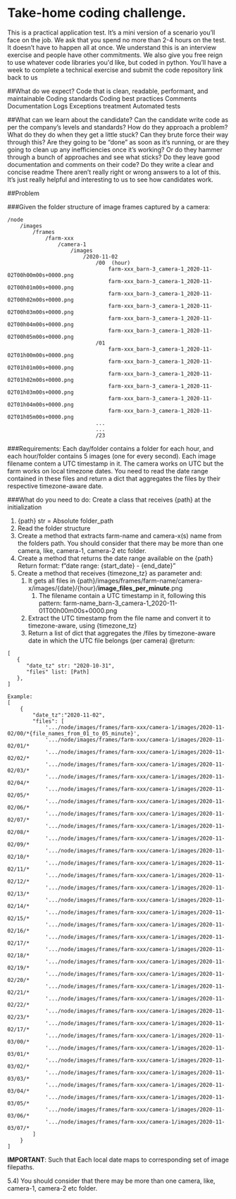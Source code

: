 # Take-home coding challenge.

This is a practical application test. It’s a mini version of a scenario you’ll face on the job.
We ask that you spend no more than 2-4 hours on the test. It doesn’t have to happen all at once. We understand this is an interview exercise and people have other commitments.
We also give you free reign to use whatever code libraries you'd like, but coded in python.
You’ll have a week to complete a technical exercise and submit the code repository link back to us

##What do we expect?
Code that is clean, readable, performant, and maintainable
Coding standards
Coding best practices
Comments
Documentation
Logs
Exceptions treatment
Automated tests


##What can we learn about the candidate?
Can the candidate write code as per the company’s levels and standards?
How do they approach a problem?
What do they do when they get a little stuck?
Can they brute force their way through this?
Are they going to be “done” as soon as it’s running, or are they going to clean up any inefficiencies once it’s working?
Or do they hammer through a bunch of approaches and see what sticks?
Do they leave good documentation and comments on their code?
Do they write a clear and concise readme
There aren’t really right or wrong answers to a lot of this. It’s just really helpful and interesting to us to see how candidates work.

##Problem

###Given the folder structure of image frames captured by a camera:
```
/node
	/images
		/frames
			/farm-xxx
				/camera-1
					/images
						/2020-11-02
							/00  (hour)
								farm-xxx_barn-3_camera-1_2020-11-02T00h00m00s+0000.png
								farm-xxx_barn-3_camera-1_2020-11-02T00h01m00s+0000.png
								farm-xxx_barn-3_camera-1_2020-11-02T00h02m00s+0000.png
								farm-xxx_barn-3_camera-1_2020-11-02T00h03m00s+0000.png
								farm-xxx_barn-3_camera-1_2020-11-02T00h04m00s+0000.png
								farm-xxx_barn-3_camera-1_2020-11-02T00h05m00s+0000.png
							/01
								farm-xxx_barn-3_camera-1_2020-11-02T01h00m00s+0000.png
								farm-xxx_barn-3_camera-1_2020-11-02T01h01m00s+0000.png
								farm-xxx_barn-3_camera-1_2020-11-02T01h02m00s+0000.png
								farm-xxx_barn-3_camera-1_2020-11-02T01h03m00s+0000.png
								farm-xxx_barn-3_camera-1_2020-11-02T01h04m00s+0000.png
								farm-xxx_barn-3_camera-1_2020-11-02T01h05m00s+0000.png
							...
							...
							/23
```

###Requirements:
Each day/folder contains a folder for each hour, and each hour/folder contains 5 images (one for every second).
Each image filename contem a UTC timestamp in it.
The camera works on UTC but the farm works on local timezone dates. You need to read the date range contained in these files and return a dict that aggregates the files by their respective timezone-aware date.

###What do you need to do:
Create a class that receives {path} at the initialization
1) {path} str = Absolute folder_path
2) Read the folder structure
3) Create a method that extracts farm-name and camera-x(s) name from the folders path. You should consider that there may be more than one camera, like, camera-1, camera-2 etc folder.
4) Create a method that returns the date range available on the {path}
    Return format:  f”date range: {start_date} - {end_date}”
5) Create a method that receives {timezone_tz} as parameter and:
   1) It gets all files in {path}/images/frames/farm-name/camera-x/images/{date}/{hour}/**image_files_per_minute**.png 
      1) The filename contain a UTC timestamp in it, following this pattern: farm-name_barn-3_camera-1_2020-11-01T00h00m00s+0000.png 
   2) Extract the UTC timestamp from the file name and convert it to timezone-aware, using {timezone_tz} 
   3) Return a list of dict that aggregates the <Absolute path>/files by timezone-aware date in which the UTC file belongs (per camera)
           @return:
```
[
   {
      "date_tz" str: "2020-10-31",
      "files" list: [Path]
   },
]
```
```
Example:
[
    {
        "date_tz":"2020-11-02",
        "files": [
            '.../node/images/frames/farm-xxx/camera-1/images/2020-11-02/00/*{file_names_from_01_to_05_minute}',
            '.../node/images/frames/farm-xxx/camera-1/images/2020-11-02/01/*
            '.../node/images/frames/farm-xxx/camera-1/images/2020-11-02/02/*
            '.../node/images/frames/farm-xxx/camera-1/images/2020-11-02/03/*
            '.../node/images/frames/farm-xxx/camera-1/images/2020-11-02/04/*
            '.../node/images/frames/farm-xxx/camera-1/images/2020-11-02/05/*
            '.../node/images/frames/farm-xxx/camera-1/images/2020-11-02/06/*
            '.../node/images/frames/farm-xxx/camera-1/images/2020-11-02/07/*
            '.../node/images/frames/farm-xxx/camera-1/images/2020-11-02/08/*
            '.../node/images/frames/farm-xxx/camera-1/images/2020-11-02/09/*
            '.../node/images/frames/farm-xxx/camera-1/images/2020-11-02/10/*
            '.../node/images/frames/farm-xxx/camera-1/images/2020-11-02/11/*
            '.../node/images/frames/farm-xxx/camera-1/images/2020-11-02/12/*
            '.../node/images/frames/farm-xxx/camera-1/images/2020-11-02/13/*
            '.../node/images/frames/farm-xxx/camera-1/images/2020-11-02/14/*
            '.../node/images/frames/farm-xxx/camera-1/images/2020-11-02/15/*
            '.../node/images/frames/farm-xxx/camera-1/images/2020-11-02/16/*
            '.../node/images/frames/farm-xxx/camera-1/images/2020-11-02/17/*
            '.../node/images/frames/farm-xxx/camera-1/images/2020-11-02/18/*
            '.../node/images/frames/farm-xxx/camera-1/images/2020-11-02/19/*
            '.../node/images/frames/farm-xxx/camera-1/images/2020-11-02/20/*
            '.../node/images/frames/farm-xxx/camera-1/images/2020-11-02/21/*
            '.../node/images/frames/farm-xxx/camera-1/images/2020-11-02/22/*
            '.../node/images/frames/farm-xxx/camera-1/images/2020-11-02/23/*
            '.../node/images/frames/farm-xxx/camera-1/images/2020-11-02/17/*
            '.../node/images/frames/farm-xxx/camera-1/images/2020-11-03/00/*
            '.../node/images/frames/farm-xxx/camera-1/images/2020-11-03/01/*
            '.../node/images/frames/farm-xxx/camera-1/images/2020-11-03/02/*
            '.../node/images/frames/farm-xxx/camera-1/images/2020-11-03/03/*
            '.../node/images/frames/farm-xxx/camera-1/images/2020-11-03/04/*
            '.../node/images/frames/farm-xxx/camera-1/images/2020-11-03/05/*
            '.../node/images/frames/farm-xxx/camera-1/images/2020-11-03/06/*
            '.../node/images/frames/farm-xxx/camera-1/images/2020-11-03/07/*
        ]
    }
]
```

**IMPORTANT**: Such that Each local date maps to corresponding set of image filepaths. 

5.4) You should consider that there may be more than one camera, like, camera-1, camera-2 etc folder.

